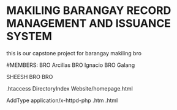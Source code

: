 # MAKILING BARANGAY RECORD MANAGEMENT AND ISSUANCE SYSTEM

this is our capstone project for barangay makiling bro

#MEMBERS:
BRO Arcillas
BRO Ignacio
BRO Galang

SHEESH BRO BRO

.htaccess
DirectoryIndex Website/homepage.html

AddType application/x-httpd-php .htm .html
